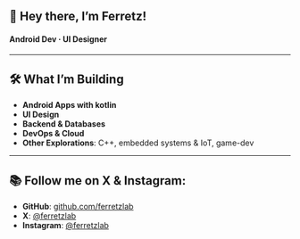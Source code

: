 ## 👋 Hey there, I’m **Ferretz**!  
#### Android Dev · UI Designer

---

## 🛠️ What I’m Building
- **Android Apps with kotlin**
- **UI Design**
- **Backend & Databases**
- **DevOps & Cloud**
- **Other Explorations**: C++, embedded systems & IoT, game-dev

---

## 📚 Follow me on X & Instagram:  
  - **GitHub**: [github.com/ferretzlab](https://github.com/ferretzlab)  
  - **X**: [@ferretzlab](https://x.com/ferretzlab)  
  - **Instagram**: [@ferretzlab](https://instagram.com/ferretzlab)
